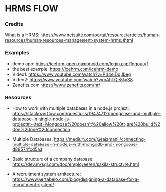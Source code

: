 # HRMS FLOW

### Credits
What is a HRMS: https://www.netsuite.com/portal/resource/articles/human-resources/human-resources-management-system-hrms.shtml


### Examples
* demo app: https://icehrm-open.gamonoid.com/login.php?logout=1
* the best example: https://icehrm.com/icehrm-demo
* Video1: https://www.youtube.com/watch?v=P44eiDgJDeg
* Video2: https://www.youtube.com/watch?v=oAhTQe85vS8
* Zenefits.com https://www.zenefits.com/hr/

### Resources
* How to work with multiple databases in a node.js project: https://stackoverflow.com/questions/19474712/mongoose-and-multiple-database-in-single-node-js-project#:~:text=Mongoose%20doesn't%20allow%20to,are%20build%20on%20one%20connection.


* Multiple Databases: https://medium.com/@rajamanii/connecting-multiple-database-in-nodejs-with-mongodb-and-mongoose-d88574fcd5a3

* Basic structure of a company database: https://dev.mysql.com/doc/employee/en/sakila-structure.html
* A recruitment system arhitecture: https://www.vertabelo.com/blog/designing-a-database-for-a-recruitment-system/